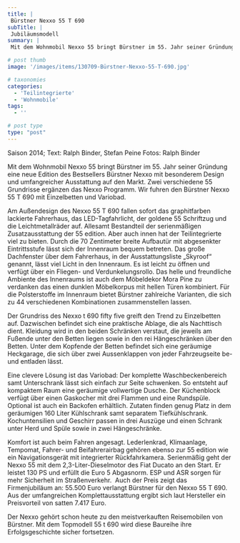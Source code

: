 ```yaml
---
title: |
 Bürstner Nexxo 55 T 690
subTitle: |
 Jubiläumsmodell
summary: |
 Mit dem Wohnmobil Nexxo 55 bringt Bürstner im 55. Jahr seiner Gründung eine neue Edition des Bestsellers Bürstner Nexxo mit besonderem Design und umfangreicher Ausstattung auf den Markt. Zwei verschiedene 55 Grundrisse ergänzen das Nexxo Programm. Wir fuhren den Bürstner Nexxo 55 T 690 mit Einzelbetten und Variobad.

# post thumb
image: '/images/items/130709-Bürstner-Nexxo-55-T-690.jpg'

# taxonomies
categories: 
  - 'Teilintegrierte'
  - 'Wohnmobile'
tags:
  - ''

# post type
type: "post"
---
```


Saison 2014; Text: Ralph Binder, Stefan Peine Fotos: Ralph Binder

Mit dem Wohnmobil Nexxo 55 bringt Bürstner im 55. Jahr seiner Gründung eine neue Edition des Bestsellers Bürstner Nexxo mit besonderem Design und umfangreicher Ausstattung auf den Markt. Zwei verschiedene 55 Grundrisse ergänzen das Nexxo Programm. Wir fuhren den Bürstner Nexxo 55 T 690 mit Einzelbetten und Variobad.   

 Am Außendesign des Nexxo 55 T 690 fallen sofort das graphitfarben lackierte Fahrerhaus, das LED-Tagfahrlicht, der goldene 55 Schriftzug und die Leichtmetallräder auf. Allesamt Bestandteil der serienmäßigen Zusatzausstattung der 55 edition. Aber auch innen hat der Teilintegrierte viel zu bieten. Durch die 70 Zentimeter breite Aufbautür mit abgesenkter Eintrittsstufe lässt sich der Innenraum bequem betreten. Das große Dachfenster über dem Fahrerhaus, in der Ausstattungsliste „Skyroof“ genannt, lässt viel Licht in den Innenraum. Es ist leicht zu öffnen und verfügt über ein Fliegen- und Verdunkelungsrollo. Das helle und freundliche Ambiente des Innenraums ist auch dem Möbeldekor Mora Pine zu verdanken das einen dunklen Möbelkorpus mit hellen Türen kombiniert. Für die Polsterstoffe im Innenraum bietet Bürstner zahlreiche Varianten, die sich zu 44 verschiedenen Kombinationen zusammenstellen lassen.  

 Der Grundriss des Nexxo t 690 fifty five greift den Trend zu Einzelbetten auf. Dazwischen befindet sich eine praktische Ablage, die als Nachttisch dient. Kleidung wird in den beiden Schränken verstaut, die jeweils am Fußende unter den Betten liegen sowie in den rei Hängeschränken über den Betten. Unter dem Kopfende der Betten befindet sich eine geräumige Heckgarage, die sich über zwei Aussenklappen von jeder Fahrzeugseite be- und entladen lässt.   

 Eine clevere Lösung ist das Variobad: Der komplette Waschbeckenbereich samt Unterschrank lässt sich einfach zur Seite schwenken. So entsteht auf kompaktem Raum eine geräumige vollwertige Dusche. Der Küchenblock verfügt über einen Gaskocher mit drei Flammen und eine Rundspüle. Optional ist auch ein Backofen erhältlich. Zutaten finden genug Platz in dem geräumigen 160 Liter Kühlschrank samt separatem Tiefkühlschrank. Kochuntensilien und Geschirr passen in drei Auszüge und einen Schrank unter Herd und Spüle sowie in zwei Hängeschränke.   

 Komfort ist auch beim Fahren angesagt. Lederlenkrad, Klimaanlage, Tempomat, Fahrer- und Beifahrerairbag gehören ebenso zur 55 edition wie ein Navigationsgerät mit integrierter Rückfahrkamera. Serienmäßig geht der Nexxo 55 mit dem 2,3-Liter-Dieselmotor des Fiat Ducato an den Start. Er leistet 130 PS und erfüllt die Euro 5 Abgasnorm. ESP und ASR sorgen für mehr Sicherheit im Straßenverkehr.  Auch der Preis zeigt das Firmenjubiläum an: 55.500 Euro verlangt Bürstner für den Nexxo 55 T 690. Aus der umfangreichen Komplettausstattung ergibt sich laut Hersteller ein Preisvorteil von satten 7.417 Euro.  

 Der Nexxo gehört schon heute zu den meistverkauften Reisemobilen von Bürstner. Mit dem Topmodell 55 t 690 wird diese Baureihe ihre Erfolgsgeschichte sicher fortsetzen.   